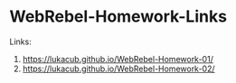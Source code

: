 # WebRebel-Homework-Links

Links:

1. https://lukacub.github.io/WebRebel-Homework-01/
2. https://lukacub.github.io/WebRebel-Homework-02/

